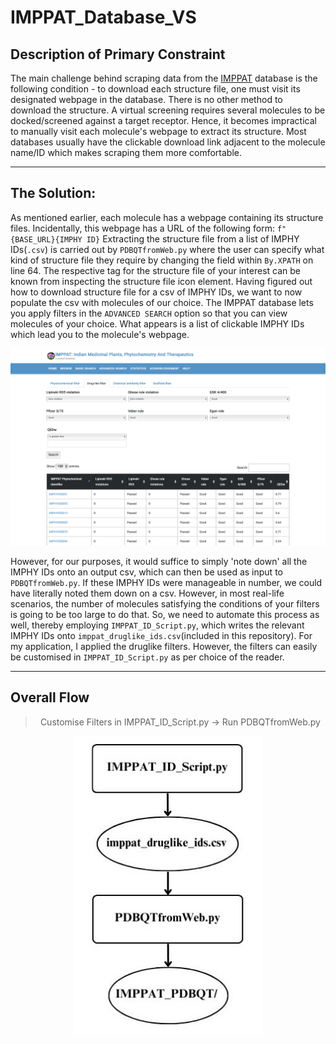 # IMPPAT_Database_VS
## Description of Primary Constraint
The main challenge behind scraping data from the [IMPPAT](https://cb.imsc.res.in/imppat/) database is the following condition - to download each structure file, one must visit its designated webpage in the database. There is no other method to download the structure. A virtual screening requires several molecules to be docked/screened against a target receptor. Hence, it becomes impractical to manually visit each molecule's webpage to extract its structure. Most databases usually have the clickable download link adjacent to the molecule name/ID which makes scraping them more comfortable. 

---

## The Solution:
As mentioned earlier, each molecule has a webpage containing its structure files. Incidentally, this webpage has a URL of the following form: 
`f"{BASE_URL}{IMPHY ID}`
Extracting the structure file from a list of IMPHY IDs(`.csv`) is carried out by `PDBQTfromWeb.py` where the user can specify what kind of structure file they require by changing the field within `By.XPATH` on line 64. The respective tag for the structure file of your interest can be known from inspecting the structure file icon element.
Having figured out how to download structure file for a csv of IMPHY IDs, we want to now populate the csv with molecules of our choice.
The IMPPAT database lets you apply filters in the `ADVANCED SEARCH` option so that you can view molecules of your choice. What appears is a list of clickable IMPHY IDs which lead you to the molecule's webpage.

![Search Result Window](IMPHY_IDs.png "Drug-like Filter Result Window")


However, for our purposes, it would suffice to simply 'note down' all the IMPHY IDs onto an output csv, which can then be used as input to `PDBQTfromWeb.py`. If these IMPHY IDs were manageable in number, we could have literally noted them down on a csv. However, in most real-life scenarios, the number of molecules satisfying the conditions of your filters is going to be too large to do that. So, we need to automate this process as well, thereby employing `IMPPAT_ID_Script.py`, which writes the relevant IMPHY IDs onto `imppat_druglike_ids.csv`(included in this repository). 
For my application, I applied the druglike filters. However, the filters can easily be customised in `IMPPAT_ID_Script.py` as per choice of the reader.

---

## Overall Flow

><p align="center"> Customise Filters in IMPPAT_ID_Script.py -> Run PDBQTfromWeb.py </p>
<p></p>
<p></p>
<p align="center">
  <img src="IMPPAT_Flow.jpg" alt="Summarised Flowchart" width="300"/>
</p>

<!-- ![Overall Flowchart](IMPPAT_Flow.jpg "Flowchart for Protocol") -->


